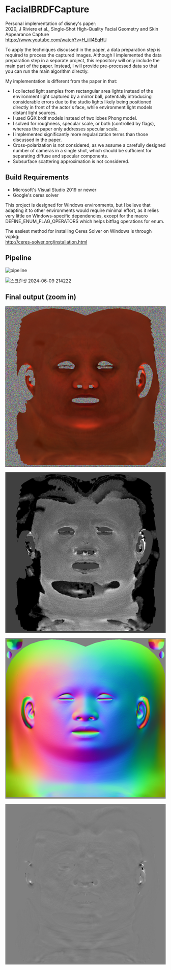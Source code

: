 # FacialBRDFCapture
Personal implementation of disney's paper:  
2020, J Riviere et al., Single-Shot High-Quality Facial Geometry and Skin Appearance Capture  
https://www.youtube.com/watch?v=H_iiIl4EqHU

To apply the techniques discussed in the paper, a data preparation step is required to process the captured images. Although I implemented the data preparation step in a separate project, this repository will only include the main part of the paper. Instead, I will provide pre-processed data so that you can run the main algorithm directly. 

My implementation is different from the paper in that:
- I collected light samples from rectangular area lights instead of the environment light captured by a mirror ball, potentially introducing considerable errors due to the studio lights likely being positioned directly in front of the actor's face, while environment light models distant light sources.
- I used GGX brdf models instead of two lobes Phong model.
- I solved for roughness, specular scale, or both (controlled by flags), whereas the paper only addresses specular scale.
- I implemented significantly more regularization terms than those discussed in the paper.
- Cross-polarization is not considered, as we assume a carefully designed number of cameras in a single shot, which should be sufficient for separating diffuse and specular components.
- Subsurface scattering approximation is not considered.

## Build Requirements
* Microsoft's Visual Studio 2019 or newer
* Google's ceres solver


This project is designed for Windows environments, but I believe that adapting it to other environments would require minimal effort, as it relies very little on Windows-specific dependencies, except for the macro DEFINE_ENUM_FLAG_OPERATORS which helps bitflag operations for enum.

The easiest method for installing Ceres Solver on Windows is through vcpkg:  
http://ceres-solver.org/installation.html


## Pipeline
![pipeline](https://github.com/phgphg777/FacialBRDFCapture/assets/57425078/4c57ec7c-2644-4d58-ab5b-a6d87be52ac3)


![스크린샷 2024-06-09 214222](https://github.com/phgphg777/FacialBRDFCapture/assets/57425078/ec6c0f89-ee03-47d0-9bb7-f225ec7780e9)



## Final output (zoom in)
![Example Image1](Data/example/Output/1/predicted_diffuse_31.jpg)

![Example Image2](Data/example/Output/1/predicted_roughness_31.jpg)

![Example Image3](Data/example/Output/1/predicted_normal_31.jpg)

![Example Image3](Data/example/Output/1/predicted_height_31.jpg)
